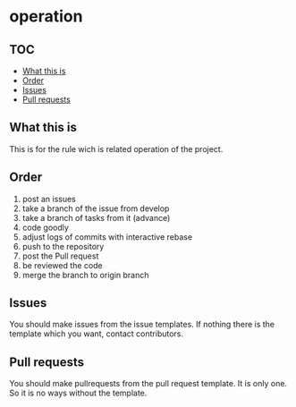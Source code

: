 # operation

## TOC

* [What this is](#what-this-is)
* [Order](#order)
* [Issues](#issues)
* [Pull requests](#pull-requests)

## What this is

This is for the rule wich is related operation of the project.

## Order

1. post an issues
2. take a branch of the issue from develop
3. take a branch of tasks from it (advance)
4. code goodly
5. adjust logs of commits with interactive rebase
6. push to the repository
7. post the Pull request
8. be reviewed the code
9. merge the branch to origin branch

## Issues

You should make issues from the issue templates. If nothing there is the template which you want, contact contributors.

## Pull requests

You should make pullrequests from the pull request template. It is only one. So it is no ways without the template.
